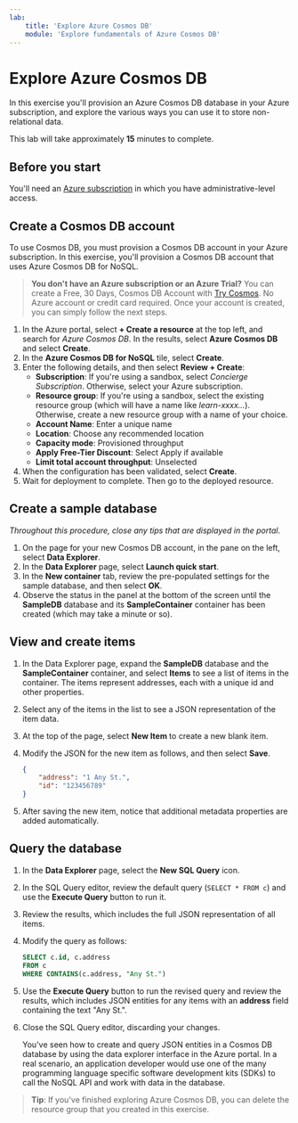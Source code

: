 ```yaml
---
lab:
    title: 'Explore Azure Cosmos DB'
    module: 'Explore fundamentals of Azure Cosmos DB'
---
```

# Explore Azure Cosmos DB

In this exercise you'll provision an Azure Cosmos DB database in your Azure subscription, and explore the various ways you can use it to store non-relational data.

This lab will take approximately **15** minutes to complete.

## Before you start

You'll need an [Azure subscription](https://azure.microsoft.com/free) in which you have administrative-level access.

## Create a Cosmos DB account

To use Cosmos DB, you must provision a Cosmos DB account in your Azure subscription. In this exercise, you'll provision a Cosmos DB account that uses Azure Cosmos DB for NoSQL.

> **You don't have an Azure subscription or an Azure Trial?**
> You can create a Free, 30 Days, Cosmos DB Account with  [Try Cosmos](http://aka.ms/trycosmos). No Azure account or credit card required. 
> Once your account is created, you can simply follow the next steps.

1. In the Azure portal, select **+ Create a resource** at the top left, and search for *Azure Cosmos DB*.  In the results, select **Azure Cosmos DB** and select  **Create**.
1. In the **Azure Cosmos DB for NoSQL** tile, select **Create**.
1. Enter the following details, and then select **Review + Create**:
    - **Subscription**: If you're using a sandbox, select *Concierge Subscription*. Otherwise, select your Azure subscription.
    - **Resource group**:  If you're using a sandbox, select the existing resource group (which will have a name like *learn-xxxx...*). Otherwise, create a new resource group with a name of your choice.
    - **Account Name**: Enter a unique name
    - **Location**: Choose any recommended location
    - **Capacity mode**: Provisioned throughput
    - **Apply Free-Tier Discount**: Select Apply if available
    - **Limit total account throughput**: Unselected
1. When the configuration has been validated, select **Create**.
1. Wait for deployment to complete. Then go to the deployed resource.

## Create a sample database

*Throughout this procedure, close any tips that are displayed in the portal*.

1. On the page for your new Cosmos DB account, in the pane on the left, select **Data Explorer**.
1. In the **Data Explorer** page, select **Launch quick start**.
1. In the **New container** tab, review the pre-populated settings for the sample database, and then select **OK**.
1. Observe the status in the panel at the bottom of the screen until the **SampleDB** database and its **SampleContainer** container has been created (which may take a minute or so).

## View and create items

1. In the Data Explorer page, expand the **SampleDB** database and the **SampleContainer** container, and select **Items** to see a list of items in the container. The items represent addresses, each with a unique id and other properties.
1. Select any of the items in the list to see a JSON representation of the item data.
1. At the top of the page, select **New Item** to create a new blank item.
1. Modify the JSON for the new item as follows, and then select **Save**.

    ```json
    {
        "address": "1 Any St.",
        "id": "123456789"
    }
    ```

1. After saving the new item, notice that additional metadata properties are added automatically.

## Query the database

1. In the **Data Explorer** page, select the **New SQL Query** icon.
1. In the SQL Query editor, review the default query (`SELECT * FROM c`) and use the **Execute Query** button to run it.
1. Review the results, which includes the full JSON representation of all items.
1. Modify the query as follows:

    ```sql
    SELECT c.id, c.address
    FROM c
    WHERE CONTAINS(c.address, "Any St.")
    ```

1. Use the **Execute Query** button to run the revised query and review the results, which includes JSON entities for any items with an **address** field containing the text "Any St.".
1. Close the SQL Query editor, discarding your changes.

    You've seen how to create and query JSON entities in a Cosmos DB database by using the data explorer interface in the Azure portal. In a real scenario, an application developer would use one of the many programming language specific software development kits (SDKs) to call the NoSQL API and work with data in the database.

> **Tip**: If you've finished exploring Azure Cosmos DB, you can delete the resource group that you created in this exercise.
